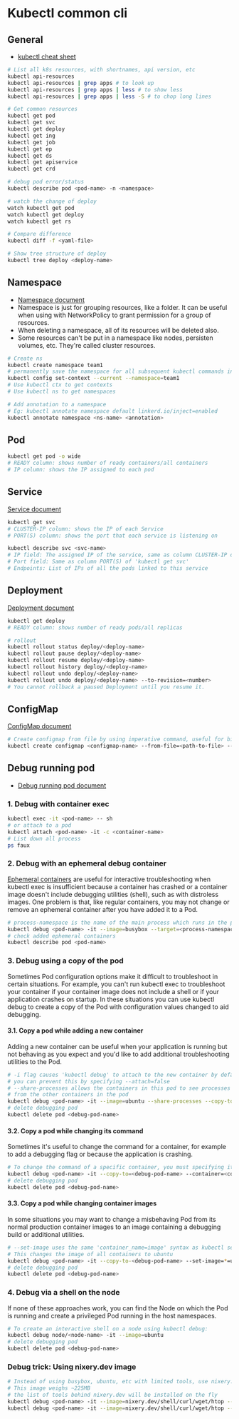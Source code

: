 # Kubectl common cli

## General

- [kubectl cheat sheet](https://kubernetes.io/docs/reference/kubectl/cheatsheet/)

```bash
# List all k8s resources, with shortnames, api version, etc
kubectl api-resources
kubectl api-resources | grep apps # to look up
kubectl api-resources | grep apps | less # to show less
kubectl api-resources | grep apps | less -S # to chop long lines

# Get common resources
kubectl get pod
kubectl get svc
kubectl get deploy
kubectl get ing
kubectl get job
kubectl get ep
kubectl get ds
kubectl get apiservice
kubectl get crd

# debug pod error/status
kubectl describe pod <pod-name> -n <namespace>

# watch the change of deploy
watch kubectl get pod
watch kubectl get deploy
watch kubectl get rs

# Compare difference
kubectl diff -f <yaml-file>

# Show tree structure of deploy
kubectl tree deploy <deploy-name>
```

## Namespace

- [Namespace document](https://kubernetes.io/docs/concepts/overview/working-with-objects/namespaces/)
- Namespace is just for grouping resources, like a folder. It can be useful when using with NetworkPolicy to grant permission for a group of resources.
- When deleting a namespace, all of its resources will be deleted also.
- Some resources can't be put in a namespace like nodes, persisten volumes, etc. They're called cluster resources.

```bash
# Create ns
kubectl create namespace team1
# permanently save the namespace for all subsequent kubectl commands in that context
kubectl config set-context --current --namespace=team1
# Use kubectl ctx to get contexts
# Use kubectl ns to get namespaces

# Add annotation to a namespace
# Eg: kubectl annotate namespace default linkerd.io/inject=enabled
kubectl annotate namespace <ns-name> <annotation>
```

## Pod

```bash
kubectl get pod -o wide
# READY column: shows number of ready containers/all containers
# IP column: shows the IP assigned to each pod
```

## Service

[Service document](https://kubernetes.io/docs/concepts/services-networking/service/)

```bash
kubectl get svc
# CLUSTER-IP column: shows the IP of each Service
# PORT(S) column: shows the port that each service is listening on

kubectl describe svc <svc-name>
# IP field: The assigned IP of the service, same as column CLUSTER-IP of 'kubectl get svc'
# Port field: Same as column PORT(S) of 'kubectl get svc'
# Endpoints: List of IPs of all the pods linked to this service
```

## Deployment

[Deployment document](https://kubernetes.io/docs/concepts/workloads/controllers/deployment/)

```bash
kubectl get deploy
# READY column: shows number of ready pods/all replicas

# rollout
kubectl rollout status deploy/<deploy-name>
kubectl rollout pause deploy/<deploy-name>
kubectl rollout resume deploy/<deploy-name>
kubectl rollout history deploy/<deploy-name>
kubectl rollout undo deploy/<deploy-name>
kubectl rollout undo deploy/<deploy-name> --to-revision=<number>
# You cannot rollback a paused Deployment until you resume it.
```

## ConfigMap

[ConfigMap document](https://kubernetes.io/docs/concepts/configuration/configmap/)

```bash
# Create configmap from file by using imperative command, useful for big files
kubectl create configmap <configmap-name> --from-file=<path-to-file> --dry-run -o yaml > <filename>.yaml
```

## Debug running pod

- [Debug running pod document](https://kubernetes.io/docs/tasks/debug-application-cluster/debug-running-pod/)

### 1. Debug with container exec

```bash
kubectl exec -it <pod-name> -- sh
# or attach to a pod
kubectl attach <pod-name> -it -c <container-name>
# List down all process
ps faux
```

### 2. Debug with an ephemeral debug container

[Ephemeral containers](https://kubernetes.io/docs/concepts/workloads/pods/ephemeral-containers/) are useful for interactive troubleshooting when kubectl exec is insufficient because a container has crashed or a container image doesn't include debugging utilities (shell), such as with distroless images. One problem is that, like regular containers, you may not change or remove an ephemeral container after you have added it to a Pod.

```bash
# process-namespace is the name of the main process which runs in the pod, usually the main container name
kubectl debug <pod-name> -it --image=busybox --target=<process-namespace>
# check added ephemeral containers
kubectl describe pod <pod-name>
```

### 3. Debug using a copy of the pod

Sometimes Pod configuration options make it difficult to troubleshoot in certain situations. For example, you can't run kubectl exec to troubleshoot your container if your container image does not include a shell or if your application crashes on startup. In these situations you can use kubectl debug to create a copy of the Pod with configuration values changed to aid debugging.

#### 3.1. Copy a pod while adding a new container

Adding a new container can be useful when your application is running but not behaving as you expect and you'd like to add additional troubleshooting utilities to the Pod.

```bash
# -i flag causes 'kubectl debug' to attach to the new container by default
# you can prevent this by specifying --attach=false
# --share-processes allows the containers in this pod to see processes
# from the other containers in the pod
kubectl debug <pod-name> -it --image=ubuntu --share-processes --copy-to=<debug-pod-name>
# delete debugging pod
kubectl delete pod <debug-pod-name>
```

#### 3.2. Copy a pod while changing its command

Sometimes it's useful to change the command for a container, for example to add a debugging flag or because the application is crashing.

```bash
# To change the command of a specific container, you must specifying its name using --container
kubectl debug <pod-name> -it --copy-to=<debug-pod-name> --container=<container-name> -- sh
# delete debugging pod
kubectl delete pod <debug-pod-name>
```

#### 3.3. Copy a pod while changing container images

In some situations you may want to change a misbehaving Pod from its normal production container images to an image containing a debugging build or additional utilities.

```bash
# --set-image uses the same 'container_name=image' syntax as kubectl set image . *=ubuntu
# This changes the image of all containers to ubuntu
kubectl debug <pod-name> -it --copy-to-<debug-pod-name> --set-image=*=ubuntu
# delete debugging pod
kubectl delete pod <debug-pod-name>
```

### 4. Debug via a shell on the node

If none of these approaches work, you can find the Node on which the Pod is running and create a privileged Pod running in the host namespaces.

```bash
# To create an interactive shell on a node using kubectl debug:
kubectl debug node/<node-name> -it --image=ubuntu
# delete debugging pod
kubectl delete pod <debug-pod-name>
```

### Debug trick: Using nixery.dev image

```bash
# Instead of using busybox, ubuntu, etc with limited tools, use nixery.dev as the debug image
# This image weighs ~225MB
# the list of tools behind nixery.dev will be installed on the fly
kubectl debug <pod-name> -it --image=nixery.dev/shell/curl/wget/htop --target=<process-namespace>
kubectl debug <pod-name> -it --image=nixery.dev/shell/curl/wget/htop --share-processes --copy-to=<debug-pod-name>
```
